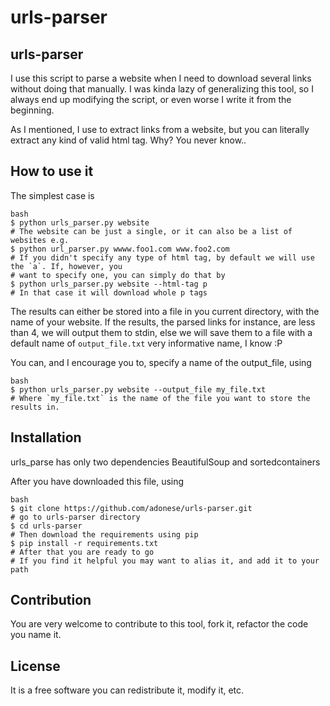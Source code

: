 urls-parser
===========

## urls-parser

I use this script to parse a website when I need to download several links without doing that manually. I was kinda lazy of generalizing this tool, so I always end up modifying the script, or even worse I write it from the beginning.

As I mentioned, I use to extract links from a website, but you can literally extract any kind of valid html tag. Why? You never know..

## How to use it

The simplest case is

```
bash
$ python urls_parser.py website
# The website can be just a single, or it can also be a list of websites e.g.
$ python url_parser.py wwww.foo1.com www.foo2.com
# If you didn't specify any type of html tag, by default we will use the `a`. If, however, you
# want to specify one, you can simply do that by
$ python urls_parser.py website --html-tag p
# In that case it will download whole p tags
```
The results can either be stored into a file in you current directory, with the name of your website. If the results, the parsed links for instance, are less than 4, we will output them to stdin, else we will save them to a file with a default name of `output_file.txt` very informative name, I know :P

You can, and I encourage you to, specify a name of the output_file, using

```
bash
$ python urls_parser.py website --output_file my_file.txt
# Where `my_file.txt` is the name of the file you want to store the results in.
```

## Installation

urls_parse has only two dependencies BeautifulSoup and sortedcontainers

After you have downloaded this file, using

```
bash
$ git clone https://github.com/adonese/urls-parser.git
# go to urls-parser directory
$ cd urls-parser
# Then download the requirements using pip
$ pip install -r requirements.txt
# After that you are ready to go
# If you find it helpful you may want to alias it, and add it to your path
```

## Contribution

You are very welcome to contribute to this tool, fork it, refactor the code you name it.

## License

It is a free software you can redistribute it, modify it, etc.
